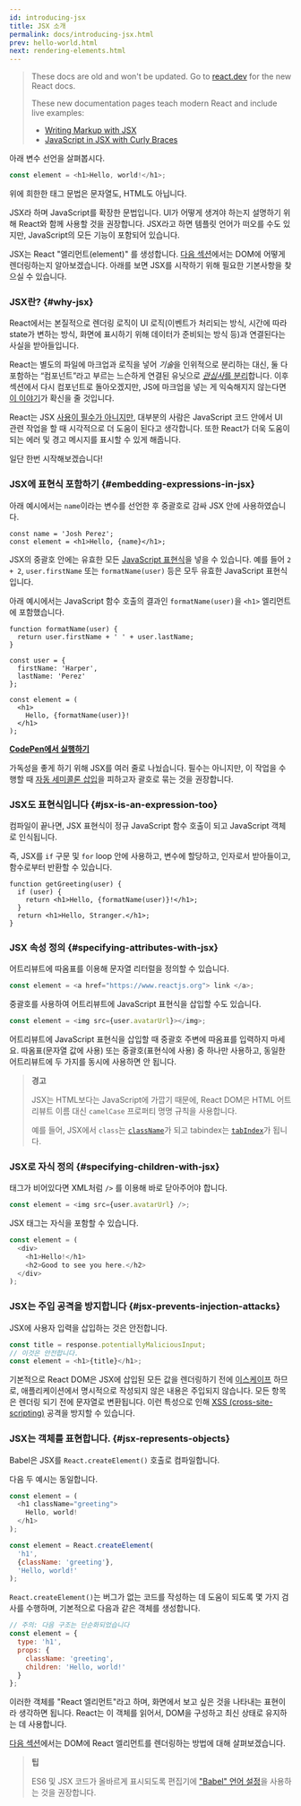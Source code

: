 ```yaml
---
id: introducing-jsx
title: JSX 소개
permalink: docs/introducing-jsx.html
prev: hello-world.html
next: rendering-elements.html
---
```


<div class="scary">

>
> These docs are old and won't be updated. Go to [react.dev](https://react.dev/) for the new React docs.
> 
> These new documentation pages teach modern React and include live examples:
>
> - [Writing Markup with JSX](https://react.dev/learn/writing-markup-with-jsx)
> - [JavaScript in JSX with Curly Braces](https://react.dev/learn/javascript-in-jsx-with-curly-braces)

</div>

아래 변수 선언을 살펴봅시다.

```js
const element = <h1>Hello, world!</h1>;
```

위에 희한한 태그 문법은 문자열도, HTML도 아닙니다.

JSX라 하며 JavaScript를 확장한 문법입니다. UI가 어떻게 생겨야 하는지 설명하기 위해 React와 함께 사용할 것을 권장합니다. JSX라고 하면 템플릿 언어가 떠오를 수도 있지만, JavaScript의 모든 기능이 포함되어 있습니다.

JSX는 React "엘리먼트(element)" 를 생성합니다. [다음 섹션](/docs/rendering-elements.html)에서는 DOM에 어떻게 렌더링하는지 알아보겠습니다. 아래를 보면 JSX를 시작하기 위해 필요한 기본사항을 찾으실 수 있습니다.

### JSX란? {#why-jsx}

React에서는 본질적으로 렌더링 로직이 UI 로직(이벤트가 처리되는 방식, 시간에 따라 state가 변하는 방식, 화면에 표시하기 위해 데이터가 준비되는 방식 등)과 연결된다는 사실을 받아들입니다.

React는 별도의 파일에 마크업과 로직을 넣어 *기술*을 인위적으로 분리하는 대신, 둘 다 포함하는 “컴포넌트”라고 부르는 느슨하게 연결된 유닛으로 [*관심사*를 분리](https://en.wikipedia.org/wiki/Separation_of_concerns)합니다. 이후 섹션에서 다시 컴포넌트로 돌아오겠지만, JS에 마크업을 넣는 게 익숙해지지 않는다면 [이 이야기](https://www.youtube.com/watch?v=x7cQ3mrcKaY)가 확신을 줄 것입니다.

React는 JSX [사용이 필수가 아니지만](/docs/react-without-jsx.html), 대부분의 사람은 JavaScript 코드 안에서 UI 관련 작업을 할 때 시각적으로 더 도움이 된다고 생각합니다. 또한 React가 더욱 도움이 되는 에러 및 경고 메시지를 표시할 수 있게 해줍니다.

일단 한번 시작해보겠습니다!

### JSX에 표현식 포함하기 {#embedding-expressions-in-jsx}

아래 예시에서는 `name`이라는 변수를 선언한 후 중괄호로 감싸 JSX 안에 사용하였습니다.

```js{1,2}
const name = 'Josh Perez';
const element = <h1>Hello, {name}</h1>;
```

JSX의 중괄호 안에는 유효한 모든 [JavaScript 표현식](https://developer.mozilla.org/ko/docs/Web/JavaScript/Guide/Expressions_and_Operators#표현(식))을 넣을 수 있습니다. 예를 들어 `2 + 2`, `user.firstName` 또는 `formatName(user)` 등은 모두 유효한 JavaScript 표현식입니다.

아래 예시에서는 JavaScript 함수 호출의 결과인 `formatName(user)`을 `<h1>` 엘리먼트에 포함했습니다.

```js{12}
function formatName(user) {
  return user.firstName + ' ' + user.lastName;
}

const user = {
  firstName: 'Harper',
  lastName: 'Perez'
};

const element = (
  <h1>
    Hello, {formatName(user)}!
  </h1>
);
```

**[CodePen에서 실행하기](https://codepen.io/gaearon/pen/PGEjdG?editors=1010)**

가독성을 좋게 하기 위해 JSX를 여러 줄로 나눴습니다. 필수는 아니지만, 이 작업을 수행할 때 [자동 세미콜론 삽입](https://stackoverflow.com/q/2846283)을 피하고자 괄호로 묶는 것을 권장합니다.

### JSX도 표현식입니다 {#jsx-is-an-expression-too}

컴파일이 끝나면, JSX 표현식이 정규 JavaScript 함수 호출이 되고 JavaScript 객체로 인식됩니다.

즉, JSX를 `if` 구문 및 `for` loop 안에 사용하고, 변수에 할당하고, 인자로서 받아들이고, 함수로부터 반환할 수 있습니다.

```js{3,5}
function getGreeting(user) {
  if (user) {
    return <h1>Hello, {formatName(user)}!</h1>;
  }
  return <h1>Hello, Stranger.</h1>;
}
```

### JSX 속성 정의 {#specifying-attributes-with-jsx}

어트리뷰트에 따옴표를 이용해 문자열 리터럴을 정의할 수 있습니다.

```js
const element = <a href="https://www.reactjs.org"> link </a>;
```

중괄호를 사용하여 어트리뷰트에 JavaScript 표현식을 삽입할 수도 있습니다.

```js
const element = <img src={user.avatarUrl}></img>;
```

어트리뷰트에 JavaScript 표현식을 삽입할 때 중괄호 주변에 따옴표를 입력하지 마세요. 따옴표(문자열 값에 사용) 또는 중괄호(표현식에 사용) 중 하나만 사용하고, 동일한 어트리뷰트에 두 가지를 동시에 사용하면 안 됩니다.

>**경고**
>
>JSX는 HTML보다는 JavaScript에 가깝기 때문에, React DOM은 HTML 어트리뷰트 이름 대신 `camelCase` 프로퍼티 명명 규칙을 사용합니다.
>
>예를 들어, JSX에서 `class`는 [`className`](https://developer.mozilla.org/ko/docs/Web/API/Element/className)가 되고 tabindex는 [`tabIndex`](https://developer.mozilla.org/en-US/docs/Web/API/HTMLElement/tabIndex)가 됩니다.

### JSX로 자식 정의 {#specifying-children-with-jsx}

태그가 비어있다면 XML처럼 `/>` 를 이용해 바로 닫아주어야 합니다.

```js
const element = <img src={user.avatarUrl} />;
```

JSX 태그는 자식을 포함할 수 있습니다.

```js
const element = (
  <div>
    <h1>Hello!</h1>
    <h2>Good to see you here.</h2>
  </div>
);
```

### JSX는 주입 공격을 방지합니다 {#jsx-prevents-injection-attacks}

JSX에 사용자 입력을 삽입하는 것은 안전합니다.

```js
const title = response.potentiallyMaliciousInput;
// 이것은 안전합니다.
const element = <h1>{title}</h1>;
```

기본적으로 React DOM은 JSX에 삽입된 모든 값을 렌더링하기 전에 [이스케이프](https://stackoverflow.com/questions/7381974/which-characters-need-to-be-escaped-on-html) 하므로, 애플리케이션에서 명시적으로 작성되지 않은 내용은 주입되지 않습니다. 모든 항목은 렌더링 되기 전에 문자열로 변환됩니다. 이런 특성으로 인해 [XSS (cross-site-scripting)](https://ko.wikipedia.org/wiki/사이트_간_스크립팅) 공격을 방지할 수 있습니다.

### JSX는 객체를 표현합니다. {#jsx-represents-objects}

Babel은 JSX를 `React.createElement()` 호출로 컴파일합니다.

다음 두 예시는 동일합니다.

```js
const element = (
  <h1 className="greeting">
    Hello, world!
  </h1>
);
```

```js
const element = React.createElement(
  'h1',
  {className: 'greeting'},
  'Hello, world!'
);
```

`React.createElement()`는 버그가 없는 코드를 작성하는 데 도움이 되도록 몇 가지 검사를 수행하며, 기본적으로 다음과 같은 객체를 생성합니다.

```js
// 주의: 다음 구조는 단순화되었습니다
const element = {
  type: 'h1',
  props: {
    className: 'greeting',
    children: 'Hello, world!'
  }
};
```

이러한 객체를 "React 엘리먼트"라고 하며, 화면에서 보고 싶은 것을 나타내는 표현이라 생각하면 됩니다. React는 이 객체를 읽어서, DOM을 구성하고 최신 상태로 유지하는 데 사용합니다.

[다음 섹션](/docs/rendering-elements.html)에서는 DOM에 React 엘리먼트를 렌더링하는 방법에 대해 살펴보겠습니다.

>**팁**
>
> ES6 및 JSX 코드가 올바르게 표시되도록 편집기에 ["Babel" 언어 설정](https://babeljs.io/docs/en/next/editors)을 사용하는 것을 권장합니다.
